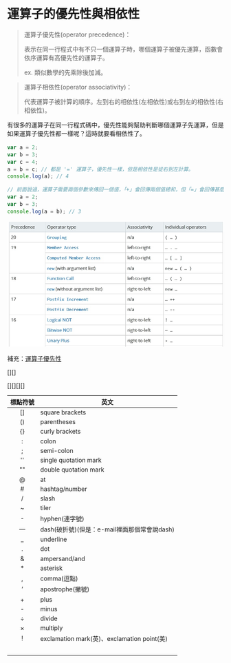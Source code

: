 # 運算子的優先性與相依性

> 運算子優先性(operator precedence)：
>
> 表示在同一行程式中有不只一個運算子時，哪個運算子被優先運算，函數會依序運算有高優先性的運算子。
>
> ex. 類似數學的先乘除後加減。

> 運算子相依性(operator associativity)：
>
> 代表運算子被計算的順序。左到右的相依性(左相依性)或右到左的相依性(右相依性)。

有很多的運算子在同一行程式碼中，優先性能夠幫助判斷哪個運算子先運算，但是如果運算子優先性都一樣呢？這時就要看相依性了。

```javascript
var a = 2;
var b = 3;
var c = 4;
a = b = c; // 都是 '=' 運算子，優先性一樣，但是相依性是從右到左計算。
console.log(a); // 4
```

```javascript
// 前面說過，運算子需要兩個參數來傳回一個值，「+」會回傳兩個值總和，但「=」會回傳甚麼？
var a = 2;
var b = 3;
console.log(a = b); // 3
```

<img src='images/22_001.jpg' width='600'>

補充：[運算子優先性](https://developer.mozilla.org/en-US/docs/Web/JavaScript/Reference/Operators/Operator_Precedence)



[][]

[][][][]

| 標點符號 | 英文                                       |
| :--: | ---------------------------------------- |
|  []  | square brackets                          |
|  ()  | parentheses                              |
|  {}  | curly brackets                           |
|  :   | colon                                    |
|  ;   | semi-colon                               |
|  ''  | single quotation mark                    |
|  ""  | double quotation mark                    |
|  @   | at                                       |
|  #   | hashtag/number                           |
|  /   | slash                                    |
|  ~   | tiler                                    |
|  -   | hyphen(連字號)                              |
|  —   | dash(破折號)(但是：e-mail裡面那個常會說dash)          |
|  _   | underline                                |
|  .   | dot                                      |
|  &   | ampersand/and                            |
|  *   | asterisk                                 |
|  ,   | comma(逗點)                                |
|  ’   | apostrophe(撇號)                           |
|  +   | plus                                     |
|  -   | minus                                    |
|  ÷   | divide                                   |
|  ×   | multiply                                 |
|  !   | exclamation mark(英)、exclamation point(美) |
|      |                                          |
|      |                                          |
|      |                                          |
|      |                                          |
|      |                                          |